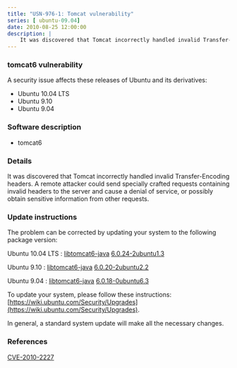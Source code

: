 ```yaml
---
title: "USN-976-1: Tomcat vulnerability"
series: [ ubuntu-09.04]
date: 2010-08-25 12:00:00
description: |
    It was discovered that Tomcat incorrectly handled invalid Transfer-Encoding headers. A remote attacker could send specially crafted requests containing invalid headers to the server and cause a denial of service, or possibly obtain sensitive information from other requests. 
--- 
```

 
### tomcat6 vulnerability

A security issue affects these releases of Ubuntu and its derivatives:

* Ubuntu 10.04 LTS
* Ubuntu 9.10
* Ubuntu 9.04

### Software description

* tomcat6 

### Details

It was discovered that Tomcat incorrectly handled invalid Transfer-Encoding headers. A remote attacker could send specially crafted requests containing invalid headers to the server and cause a denial of service, or possibly obtain sensitive information from other requests. 

### Update instructions

The problem can be corrected by updating your system to the following package version:

Ubuntu 10.04 LTS
 : [libtomcat6-java](https://launchpad.net/ubuntu/+source/tomcat6) <span> [6.0.24-2ubuntu1.3](https://launchpad.net/ubuntu/+source/tomcat6/6.0.24-2ubuntu1.3) </span> 

Ubuntu 9.10
 : [libtomcat6-java](https://launchpad.net/ubuntu/+source/tomcat6) <span> [6.0.20-2ubuntu2.2](https://launchpad.net/ubuntu/+source/tomcat6/6.0.20-2ubuntu2.2) </span> 

Ubuntu 9.04
 : [libtomcat6-java](https://launchpad.net/ubuntu/+source/tomcat6) <span> [6.0.18-0ubuntu6.3](https://launchpad.net/ubuntu/+source/tomcat6/6.0.18-0ubuntu6.3) </span> 

To update your system, please follow these instructions: [https://wiki.ubuntu.com/Security/Upgrades](https://wiki.ubuntu.com/Security/Upgrades).

In general, a standard system update will make all the necessary changes. 

### References

 [CVE-2010-2227](http://people.ubuntu.com/~ubuntu-security/cve/CVE-2010-2227)
 
